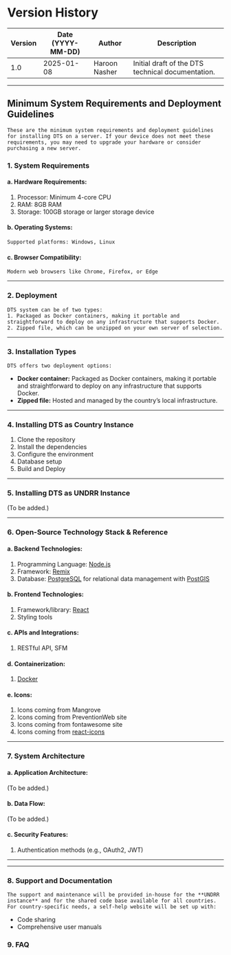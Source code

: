 # Version History

| Version | Date (YYYY-MM-DD) | Author        | Description                                       |
| ------- | ----------------- | ------------- | ------------------------------------------------- |
| 1.0     | 2025-01-08        | Haroon Nasher | Initial draft of the DTS technical documentation. |

---

## Minimum System Requirements and Deployment Guidelines

    These are the minimum system requirements and deployment guidelines for installing DTS on a server. If your device does not meet these requirements, you may need to upgrade your hardware or consider purchasing a new server.

### 1. System Requirements

#### a. Hardware Requirements:

  1. Processor: Minimum 4-core CPU
  2. RAM: 8GB RAM
  3. Storage: 100GB storage or larger storage device

#### b. Operating Systems:

    Supported platforms: Windows, Linux

#### c. Browser Compatibility:

    Modern web browsers like Chrome, Firefox, or Edge

---

### 2. Deployment

    DTS system can be of two types:
    1. Packaged as Docker containers, making it portable and straightforward to deploy on any infrastructure that supports Docker.
    2. Zipped file, which can be unzipped on your own server of selection.

---

### 3. Installation Types

    DTS offers two deployment options:

- **Docker container:** Packaged as Docker containers, making it portable and straightforward to deploy on any infrastructure that supports Docker.
- **Zipped file:** Hosted and managed by the country’s local infrastructure.

---

### 4. Installing DTS as Country Instance

1. Clone the repository
2. Install the dependencies
3. Configure the environment
4. Database setup
5. Build and Deploy

---

### 5. Installing DTS as UNDRR Instance

(To be added.)

---

### 6. Open-Source Technology Stack & Reference

#### a. Backend Technologies:

1. Programming Language: [Node.js](https://nodejs.org/en)
2. Framework: [Remix](https://remix.run/)
3. Database: [PostgreSQL](https://www.postgresql.org/) for relational data management with [PostGIS](https://postgis.net/)

#### b. Frontend Technologies:

1. Framework/library: [React](https://react.dev/)
2. Styling tools

#### c. APIs and Integrations:

1. RESTful API, SFM

#### d. Containerization:

1. [Docker](https://www.docker.com/)

#### e. Icons:

1. Icons coming from Mangrove
2. Icons coming from PreventionWeb site
3. Icons coming from fontawesome site
4. Icons coming from [react-icons](https://react-icons.github.io/react-icons/)

---

### 7. System Architecture

#### a. Application Architecture:

(To be added.)

#### b. Data Flow:

(To be added.)

#### c. Security Features:

1. Authentication methods (e.g., OAuth2, JWT)

---

---

### 8. Support and Documentation

    The support and maintenance will be provided in-house for the **UNDRR instance** and for the shared code base available for all countries.  
    For country-specific needs, a self-help website will be set up with:

- Code sharing
- Comprehensive user manuals

### 9. FAQ